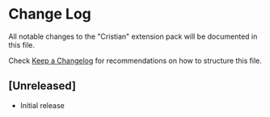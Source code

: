 # Change Log

All notable changes to the "Cristian" extension pack will be documented in this file.

Check [Keep a Changelog](http://keepachangelog.com/) for recommendations on how to structure this file.

## [Unreleased]

- Initial release

